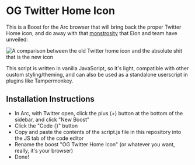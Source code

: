 # OG Twitter Home Icon
This is a Boost for the Arc browser that will bring back the proper Twitter Home icon, and do away with that [monstrosity](https://twitter.com/bonniekatewolf/status/1711822926025294165) that Elon and team have unveiled:

![A comparison between the old Twitter home icon and the absolute shit that is the new icon](https://pbs.twimg.com/media/F8GQ5yeWYAATUMh?format=png&name=medium)

This script is written in vanilla JavaScript, so it's light, compatible with other custom styling/theming, and can also be used as a standalone userscript in plugins like Tampermonkey.


## Installation Instructions

- In Arc, with Twitter open, click the plus (+) button at the bottom of the sidebar, and click "New Boost"
- Click the "Code {}" button
- Copy and paste the contents of the script.js file in this repository into the JS tab of the code editor
- Rename the boost "OG Twitter Home Icon" (or whatever you want, really, it's your browser)
- Done!
